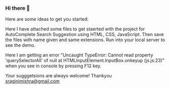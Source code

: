 ### Hi there 👋


Here are some ideas to get you started:

Here I have attached some files to get staerted with the project for AutoComplete Search Suggestion using HTML, CSS, JavaScript.
Then save the files with name given and same extensions.
Run into your local server to see the demo.




Here I am getting an error "Uncaught TypeError: Cannot read property 'querySelectorAll' of null
at HTMLInputElement.InputBox.onkeyup (js.js:23)" when you see in console  by pressing F12 key.
    
Your sugggetsions are always welcome!
Thankyou
sraginimishra@gmail.com

